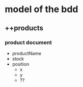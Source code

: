 model of the bdd
================

## ++products

### product document
- productName 
- stock
- position
    - x
    - y
    - ??

## 